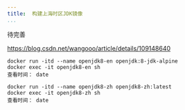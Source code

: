 ```yaml
---
title:  构建上海时区JDK镜像
...
```


待完善


https://blog.csdn.net/wangooo/article/details/109148640

```
docker run -itd --name openjdk8-en openjdk:8-jdk-alpine
docker exec -it openjdk8-en sh
查看时间： date
```

```
docker run -itd --name openjdk8-zh openjdk8-zh:latest
docker exec -it openjdk8-zh sh
查看时间： date
```
